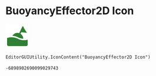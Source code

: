 # BuoyancyEffector2D Icon
![](/img/BuoyancyEffector2D%20Icon.png)

``` CSharp
EditorGUIUtility.IconContent("BuoyancyEffector2D Icon")
```
```
-6898902690099029743
```
